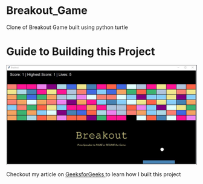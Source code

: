 # Breakout_Game
Clone of Breakout Game built using python turtle

<h1> Guide to Building this Project </h1>
<div>
  <img src="./code_output.JPG" alt="Code Output">
</div>
<p> Checkout my article on <a href="https://www.geeksforgeeks.org/create-breakout-game-using-python/" target="_blank"> GeeksforGeeks </a> to learn how I built this project </p>
